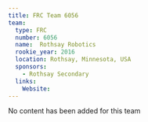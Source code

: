 ```yaml
---
title: FRC Team 6056
team:
  type: FRC
  number: 6056
  name:  Rothsay Robotics
  rookie_year: 2016
  location: Rothsay, Minnesota, USA
  sponsors:
    - Rothsay Secondary
  links:
    Website: 
---
```

No content has been added for this team